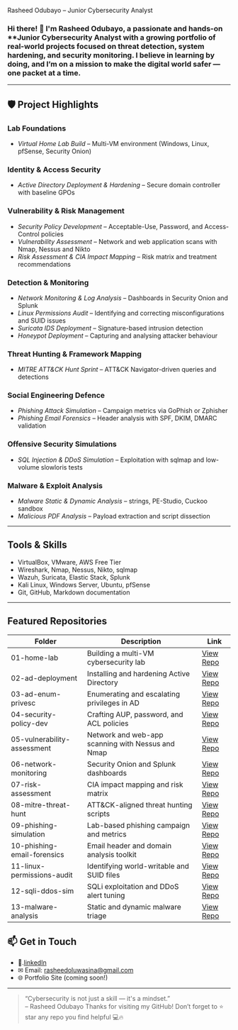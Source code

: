 Rasheed Odubayo – Junior Cybersecurity Analyst

### Hi there! 👋 I'm Rasheed Odubayo, a passionate and hands-on **Junior Cybersecurity Analyst with a growing portfolio of real-world projects focused on threat detection, system hardening, and security monitoring. I believe in learning by doing, and I’m on a mission to make the digital world safer — one packet at a time.
---
## 🛡 Project Highlights
 
### Lab Foundations
- *Virtual Home Lab Build* – Multi-VM environment (Windows, Linux, pfSense, Security Onion)
 
 
### Identity & Access Security
- *Active Directory Deployment & Hardening* – Secure domain controller with baseline GPOs
 
### Vulnerability & Risk Management
- *Security Policy Development* – Acceptable-Use, Password, and Access-Control policies
- *Vulnerability Assessment* – Network and web application scans with Nmap, Nessus and Nikto
- *Risk Assessment & CIA Impact Mapping* – Risk matrix and treatment recommendations
 
### Detection & Monitoring
- *Network Monitoring & Log Analysis* – Dashboards in Security Onion and Splunk
- *Linux Permissions Audit* – Identifying and correcting misconfigurations and SUID issues
- *Suricata IDS Deployment* – Signature-based intrusion detection
- *Honeypot Deployment* – Capturing and analysing attacker behaviour
 
### Threat Hunting & Framework Mapping
- *MITRE ATT&CK Hunt Sprint* – ATT&CK Navigator-driven queries and detections
 
### Social Engineering Defence
- *Phishing Attack Simulation* – Campaign metrics via GoPhish or Zphisher
- *Phishing Email Forensics* – Header analysis with SPF, DKIM, DMARC validation
 
### Offensive Security Simulations
- *SQL Injection & DDoS Simulation* – Exploitation with sqlmap and low-volume slowloris tests
 
### Malware & Exploit Analysis
- *Malware Static & Dynamic Analysis* – strings, PE-Studio, Cuckoo sandbox
- *Malicious PDF Analysis* – Payload extraction and script dissection
---
 ## Tools & Skills
- VirtualBox, VMware, AWS Free Tier
- Wireshark, Nmap, Nessus, Nikto, sqlmap
- Wazuh, Suricata, Elastic Stack, Splunk
- Kali Linux, Windows Server, Ubuntu, pfSense
- Git, GitHub, Markdown documentation
---
## Featured Repositories
| Folder | Description | Link |
|--------|-------------|------|
| 01-home-lab | Building a multi-VM cybersecurity lab | [View Repo](https://github.com/rasheedrasheed/setting-up-virtual-home-lab.git) |
| 02-ad-deployment | Installing and hardening Active Directory | [View Repo](#) |
| 03-ad-enum-privesc | Enumerating and escalating privileges in AD | [View Repo](#) |
| 04-security-policy-dev | Crafting AUP, password, and ACL policies | [View Repo](#) |
| 05-vulnerability-assessment | Network and web-app scanning with Nessus and Nmap | [View Repo](https://github.com/rasheedrasheed/Vulnerability-assessment.git) |
| 06-network-monitoring | Security Onion and Splunk dashboards | [View Repo](#) |
| 07-risk-assessment | CIA impact mapping and risk matrix | [View Repo](#) |
| 08-mitre-threat-hunt | ATT&CK-aligned threat hunting scripts | [View Repo](#) |
| 09-phishing-simulation | Lab-based phishing campaign and metrics | [View Repo](https://github.com/rasheedrasheed/stimulating-phishing-email.git) |
| 10-phishing-email-forensics | Email header and domain analysis toolkit | [View Repo](https://github.com/rasheedrasheed/phishing-email-analysis-report.git) |
| 11-linux-permissions-audit | Identifying world-writable and SUID files | [View Repo](#) |
| 12-sqli-ddos-sim | SQLi exploitation and DDoS alert tuning | [View Repo](#) |
| 13-malware-analysis | Static and dynamic malware triage | [View Repo](#) |
## 📫 Get in Touch
- 💼.[linkedIn](https://www.linkedin.com/in/rasheed-odubayo-99ab7b254/)
- ✉ Email: rasheedoluwasina@gmail.com 
- 🌐 Portfolio Site (coming soon!)
---
> “Cybersecurity is not just a skill — it's a mindset.”  
> – Rasheed Odubayo
Thanks for visiting my GitHub! Don’t forget to ⭐ star any repo you find helpful 💻🔥
